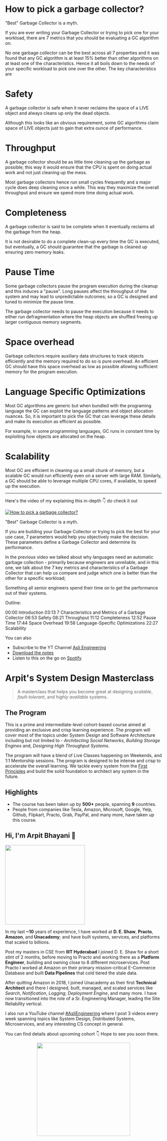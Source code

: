 How to pick a garbage collector?
===


"Best" Garbage Collector is a myth.

If you are ever writing your Garbage Collector or trying to pick one for your workload, there are 7 metrics that you should be evaluating a GC algorithm on.

No one garbage collector can be the best across all 7 properties and it was found that any GC algorithm is at least 15% better than other algorithms on at least one of the characteristics. Hence it all boils down to the needs of your specific workload to pick one over the other. The key characteristics are

# Safety

A garbage collector is safe when it never reclaims the space of a LIVE object and always cleans up only the dead objects.

Although this looks like an obvious requirement, some GC algorithms claim space of LIVE objects just to gain that extra ounce of performance.

# Throughput

A garbage collector should be as little time cleaning up the garbage as possible; this way it would ensure that the CPU is spent on doing actual work and not just cleaning up the mess.

Most garbage collectors hence run small cycles frequently and a major cycle does deep cleaning once a while. This way they maximize the overall throughput and ensure we spend more time doing actual work.

# Completeness

A garbage collector is said to be complete when it eventually reclaims all the garbage from the heap.

It is not desirable to do a complete clean-up every time the GC is executed, but eventually, a GC should guarantee that the garbage is cleaned up ensuring zero memory leaks.

# Pause Time

Some garbage collectors pause the program execution during the cleanup and this induces a "pause". Long pauses affect the throughput of the system and may lead to unpredictable outcomes; so a GC is designed and tuned to minimize the pause time.

The garbage collector needs to pause the execution because it needs to either run defragmentation where the heap objects are shuffled freeing up larger contiguous memory segments.

# Space overhead

Garbage collectors require auxiliary data structures to track objects efficiently and the memory required to do so is pure overhead. An efficient GC should have this space overhead as low as possible allowing sufficient memory for the program execution.

# Language Specific Optimizations

Most GC algorithms are generic but when bundled with the programing language the GC can exploit the language patterns and object allocation nuances. So, it is important to pick the GC that can leverage these details and make its execution as efficient as possible.

For example, in some programming languages, GC runs in constant time by exploiting how objects are allocated on the heap.

# Scalability

Most GC are efficient in cleaning up a small chunk of memory, but a scalable GC would run efficiently even on a server with large RAM. Similarly, a GC should be able to leverage multiple CPU cores, if available, to speed up the execution.
<hr />


<p>Here's the video of my explaining this in-depth 👇‍ do check it out</p>

[![How to pick a garbage collector?](https://i.ytimg.com/vi/IojMqbegejk/mqdefault.jpg)](https://www.youtube.com/watch?v=IojMqbegejk)

"Best" Garbage Collector is a myth.

If you are building your Garbage Collector or trying to pick the best for your use case, 7 parameters would help you objectively make the decision. These parameters define a Garbage Collector and determine its performance.

In the previous video we talked about why languages need an automatic garbage collection - primarily because engineers are unreliable, and in this one, we talk about the 7 key metrics and characteristics of a Garbage Collector that can help us compare and judge which one is better than the other for a specific workload;
 
Something all senior engineers spend their time on to get the performance out of their systems.

Outline:

00:00 Introduction
03:13 7 Characteristics and Metrics of a Garbage Collector
06:53 Safety
08:21 Throughput
11:12 Completeness
12:52 Pause Time
17:44 Space Overhead
19:58 Language-Specific Optimizations
22:27 Scalability

You can also
 - Subscribe to the YT Channel [Asli Engineering](https://youtube.com/c/ArpitBhayani)
 - [Download the notes](https://drive.google.com/file/d/1eHwPYsx-k61JoLCz4FudN4DFZMAe-_3j/view?usp=sharing)
 - Listen to this on the go on [Spotify](https://open.spotify.com/show/7qMoamm2iZQrsPVm6IQLoD)

# Arpit's System Design Masterclass

> A masterclass that helps you become great at designing _scalable_, _fault-tolerant_, and _highly available_ systems.

## The Program

This is a prime and intermediate-level cohort-based course aimed at providing an exclusive and crisp learning experience. The program will cover most of the topics under System Design and Software Architecture including but not limited to - _Architecting Social Networks_, _Building Storage Engines_ and, _Designing High Throughput Systems_.

The program will have a blend of Live Classes happening on Weekends, and 1:1 Mentorship sessions. The program is designed to be intense and crisp to accelerate the overall learning. We tackle every system from the [First Principles](https://en.wikipedia.org/wiki/First_principle) and build the solid foundation to architect any system in the future.


## Highlights

 - The course has been taken up by __500+__ people, spanning __9__ countries.
 - People from companies like Tesla, Amazon, Microsoft, Google, Yelp, Github, Flipkart, Practo, Grab, PayPal, and many more, have taken up this course.


## Hi, I'm Arpit Bhayani 👋

<img width="256px" src="https://arpitbhayani.me/static/img/arpit.jpg" />

In my last **~10** years of experience, I have worked at **D. E. Shaw**, **Practo**, **Amazon**, and **Unacademy**; and have built systems, services, and platforms that scaled to billions.

Post my masters in CSE from **IIIT Hyderabad** I joined D. E. Shaw for a short stint of 2 months, before moving to Practo and working there as a **Platform Engineer**, building and owning close to 8 different microservices. Post Practo I worked at Amazon on their primary mission-critical E-Commerce Database and built **Data Pipelines** that cold tiered the stale data.

After quitting Amazon in 2018, I joined Unacademy as their first **Technical Architect** and there I designed, built, managed, and scaled services like _Search_, _Notification_, _Logging_, _Deployment Engine_, and many more. I have now transitioned into the role of a Sr. Engineering Manager, leading the Site Reliability vertical.

I also run a YouTube channel [#AsliEngineering](https://www.youtube.com/c/ArpitBhayani) where I post 3 videos every week spanning topics like System Design, Distributed Systems, Microservices, and any interesting CS concept in general.

You can find details about upcoming cohort 👇‍ Hope to see you soon there.

<center>
<a target="_blank" href="https://arpitbhayani.me/masterclass">
<img src="https://user-images.githubusercontent.com/4745789/137859181-d4499cf4-ce65-4466-8b88-a078ece0f081.PNG" width="300px" />
</a>
</center>